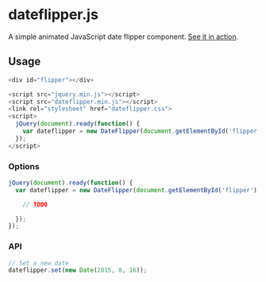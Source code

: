 # dateflipper.js

A simple animated JavaScript date flipper component.
[See it in action](http://rawgit.com/rsimon/dateflipper.js/master/example.html).

## Usage

```javascript
<div id="flipper"></div>
```
```javascript
<script src="jquery.min.js"></script>
<script src="dateflipper.min.js"></script>
<link rel="stylesheet" href="dateflipper.css">
<script>
  jQuery(document).ready(function() {
    var dateflipper = new DateFlipper(document.getElementById('flipper'));
  });
</script>
```

### Options

```javascript
jQuery(document).ready(function() {
  var dateflipper = new DateFlipper(document.getElementById('flipper'), {

    // TODO

  });
});
```

### API

```javascript
// Set a new date
dateflipper.set(new Date(2015, 8, 16));
```
